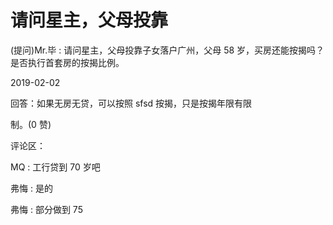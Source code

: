 # 请问星主，父母投靠

(提问)Mr.毕 : 请问星主，父母投靠子女落户广州，父母 58 岁，买房还能按揭吗？是否执行首套房的按揭比例。

2019-02-02

回答：如果无房无贷，可以按照 sfsd 按揭，只是按揭年限有限

制。(0 赞)

评论区：

MQ : 工行贷到 70 岁吧

弗悔 : 是的

弗悔 : 部分做到 75